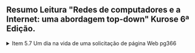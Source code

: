 ## Resumo Leitura "Redes de computadores e a Internet: uma abordagem top-down" Kurose 6ª Edição.
<details>
  <summary>Item 5.7 Um dia na vida de uma solicitação de página Web pg366</summary>

### Cenário
<p>Bob é um estudante e conecta seu notebook ao comutador Ethernet da sua escola e faz o download de uma página Web (www.google.com)</p>
<img src="/img/bob_cenario.png" alt="Cenario Bob"/>

------

### DHCP , UDP, IP e Ethernet

* DNS está fora da rede interna, o roteador da escola é conectado a um ISP (Fornecedor de acesso a internet), servidor DHCP no roteador

1. DHCP - Computador conecta a uma rede sem um IP, IP Dinamico
    * Notebook envia um pacote para o destino (255.255.255.255) com endereço de origem IP (0.0.0.0)
    * O quadro desse pacote tem destino MAC (FF:FF:FF:FF:FF:FF) com o mac do Notebook do Bob (00:16:D3:23:68:8A)
    * O roteador recebe a requisição DHCP do notebook.
    * Cria uma mensagem ACK DHCP contendo um endereço de IP da sua faixa de rede. Assim como ip do servidor DNS, endereço IP para o roteador de borda (gateway) e o bloco da sub-rede (/24) (Máscara da rede) 
    * Toda essa mensagem tem o endereço Mac de Origem do roteador (00:22:6B:45:1F:1B) e endereço de destino do notebook do Bob (00:16:D3:23:68:8A)
    * Esse pacote(quadro) passa pelo comutador e vai direto ao destino, pois o comutador já conhece esse caminho com a autoaprendizagem.
    * O notebook do Bob recebe esse ACK DHCP e atribui as suas configurações de rede.

</details>